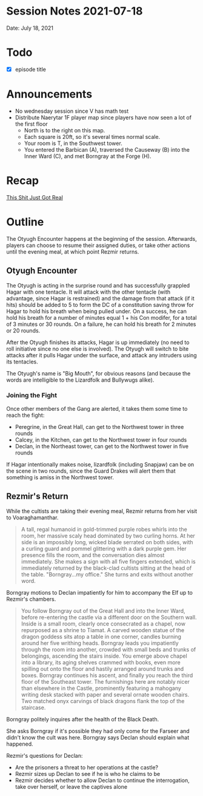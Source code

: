 # Session Notes 2021-07-18

Date: July 18, 2021

# Todo

- [x]  episode title

# Announcements

- No wednesday session since V has math test
- Distribute Naerytar 1F player map since players have now seen a lot of the first floor
    - North is to the right on this map.
    - Each square is 20ft, so it's several times normal scale.
    - Your room is T, in the Southwest tower.
    - You entered the Barbican (A), traversed the Causeway (B) into the Inner Ward (C), and met Borngray at the Forge (H).

# Recap

[This Shit Just Got Real](../Adventure%20Log/%F0%9F%92%A9%20This%20Shit%20Just%20Got%20Real.md) 

# Outline

The Otyugh Encounter happens at the beginning of the session. Afterwards, players can choose to resume their assigned duties, or take other actions until the evening meal, at which point Rezmir returns.

## Otyugh Encounter

The Otyugh is acting in the surprise round and has successfully grappled Hagar with one tentacle. It will attack with the other tentacle (with advantage, since Hagar is restrained) and the damage from that attack (if it hits) should be added to 5 to form the DC of a constitution saving throw for Hagar to hold his breath when being pulled under. On a success, he can hold his breath for a number of minutes equal 1 + his Con modifer, for a total of 3 minutes or 30 rounds. On a failure, he can hold his breath for 2 minutes or 20 rounds.

After the Otyugh finishes its attacks, Hagar is up immediately (no need to roll initiative since no one else is involved). The Otyugh will switch to bite attacks after it pulls Hagar under the surface, and attack any intruders using its tentacles.

The Otyugh's name is "Big Mouth", for obvious reasons (and because the words are intelligible to the Lizardfolk and Bullywugs alike).

### Joining the Fight

Once other members of the Gang are alerted, it takes them some time to reach the fight:

- Peregrine, in the Great Hall, can get to the Northwest tower in three rounds
- Calcey, in the Kitchen, can get to the Northwest tower in four rounds
- Declan, in the Northeast tower, can get to the Northwest tower in five rounds

If Hagar intentionally makes noise, lizardfolk (including Snapjaw) can be on the scene in two rounds, since the Guard Drakes will alert them that something is amiss in the Northwest tower. 

## Rezmir's Return

While the cultists are taking their evening meal, Rezmir returns from her visit to Voaraghamanthar.

> A tall, regal humanoid in gold-trimmed purple robes whirls into the room, her massive scaly head dominated by two curling horns. At her side is an impossibly long, wicked blade serrated on both sides, with a curling guard and pommel glittering with a dark purple gem. Her presence fills the room, and the conversation dies almost immediately. She makes a sign with all five fingers extended, which is immediately returned by the black-clad cultists sitting at the head of the table. "Borngray...my office." She turns and exits without another word.
> 

Borngray motions to Declan impatiently for him to accompany the Elf up to Rezmir's chambers.

> You follow Borngray out of the Great Hall and into the Inner Ward, before re-entering the castle via a different door on the Southern wall. Inside is a small room, clearly once consecrated as a chapel, now repurposed as a shrine to Tiamat. A carved wooden statue of the dragon goddess sits atop a table in one corner, candles burning around her five writhing heads. Borngray leads you impatiently through the room into another, crowded with small beds and trunks of belongings, ascending the stairs inside. You emerge above chapel into a library, its aging shelves crammed with books, even more spilling out onto the floor and hastily arranged around trunks and boxes. Borngray continues his ascent, and finally you reach the third floor of the Southeast tower. The furnishings here are notably nicer than elsewhere in the Castle, prominently featuring a mahogany writing desk stacked with paper and several ornate wooden chairs. Two matched onyx carvings of black dragons flank the top of the staircase.
> 

Borngray politely inquires after the health of the Black Death.

She asks Borngray if it's possible they had only come for the Farseer and didn't know the cult was here. Borngray says Declan should explain what happened. 

Rezmir's questions for Declan:

- Are the prisoners a threat to her operations at the castle?
- Rezmir sizes up Declan to see if he is who he claims to be
- Rezmir decides whether to allow Declan to continue the interrogation, take over herself, or leave the captives alone
